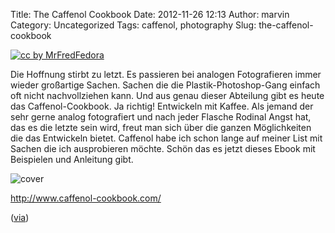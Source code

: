 Title: The Caffenol Cookbook
Date: 2012-11-26 12:13
Author: marvin
Category: Uncategorized
Tags: caffenol, photography
Slug: the-caffenol-cookbook

[![cc by MrFredFedora]({static}/images/6077697151_26018b584b_b.jpg)](http://www.flickr.com/photos/fredfedora/6077697151/)

Die Hoffnung stirbt zu letzt. Es passieren bei analogen Fotografieren
immer wieder großartige Sachen. Sachen die die Plastik-Photoshop-Gang
einfach oft nicht nachvollziehen kann. Und aus genau dieser Abteilung
gibt es heute das Caffenol-Cookbook. Ja richtig! Entwickeln mit Kaffee.
Als jemand der sehr gerne analog fotografiert und nach jeder Flasche
Rodinal Angst hat, das es die letzte sein wird, freut man sich über die
ganzen Möglichkeiten die das Entwickeln bietet. Caffenol habe ich schon
lange auf meiner List mit Sachen die ich ausprobieren möchte. Schön das
es jetzt dieses Ebook mit Beispielen und Anleitung gibt.

![cover]({static}/images/cover.jpg)

<http://www.caffenol-cookbook.com/>

([via](http://caffenol.blogspot.de/2012/11/the-caffenol-cookbook-and-bible.html))

